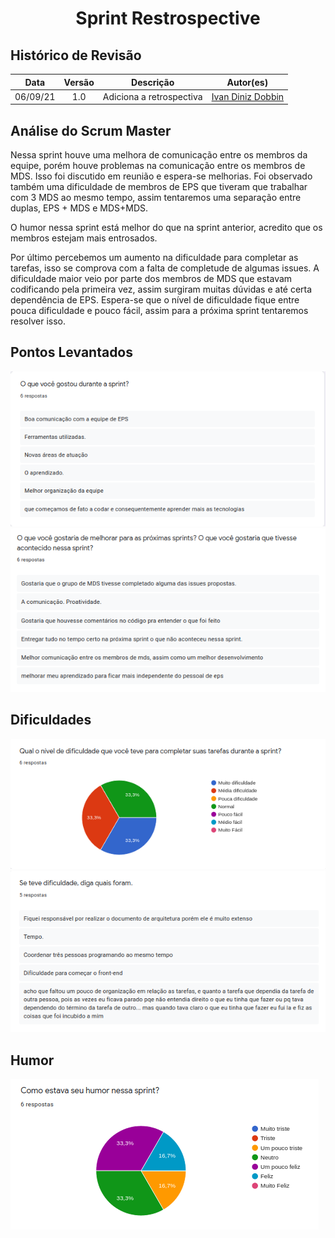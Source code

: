 <h1 style="text-align: center">Sprint Restrospective</h1>

## Histórico de Revisão
| Data | Versão | Descrição | Autor(es)|
|:----:|:------:|:---------:|:--------:|
| 06/09/21 | 1.0 | Adiciona a retrospectiva | [Ivan Diniz Dobbin](https://github.com/darmsDD)|

## Análise do Scrum Master

Nessa sprint houve uma melhora de comunicação entre os membros da equipe, porém houve problemas
na comunicação entre os membros de MDS. Isso foi discutido em reunião e espera-se melhorias. Foi observado também uma dificuldade de membros de EPS que tiveram que trabalhar com 3 MDS ao mesmo tempo, assim tentaremos uma separação entre duplas, EPS + MDS e MDS+MDS.

O humor nessa sprint está melhor do que na sprint anterior, acredito que os membros estejam mais entrosados.

Por último percebemos um aumento na dificuldade para completar as tarefas, isso se comprova com a falta de completude de algumas issues. A dificuldade maior veio por parte dos membros de MDS que estavam codificando pela primeira vez, assim surgiram muitas dúvidas e até certa dependência de EPS. Espera-se que o nível de dificuldade fique entre pouca dificuldade e pouco fácil, assim para a próxima sprint tentaremos resolver isso.


## Pontos Levantados
[![](oq_Gostou.png)](oq_Gostou.png)
[![](oq_Melhorar.png)](oq_Melhorar.png)

## Dificuldades
[![](graficoDificuldade.png)](graficoDificuldade.png)
[![](qualDificuldade.png)](qualDificuldade.png)

## Humor
[![](graficoHumor.png)](graficoHumor.png)



